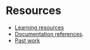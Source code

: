 # Resources

- [Learning resources](learning-resources.md)
- [Documentation references](doc-references__.md).
- [Past work](past-work.md)
